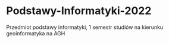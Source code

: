 # Podstawy-Informatyki-2022
 Przedmiot podstawy informatyki, 1 semestr studiów na kierunku geoinformatyka na AGH
